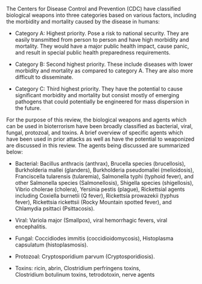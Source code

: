 The Centers for Disease Control and Prevention (CDC) have classified biological weapons into three categories based on various factors, including the morbidity and mortality caused by the disease in humans:

- Category A: Highest priority. Pose a risk to national security. They are easily transmitted from person to person and have high morbidity and mortality. They would have a major public health impact, cause panic, and result in special public health preparedness requirements.

- Category B: Second highest priority. These include diseases with lower morbidity and mortality as compared to category A. They are also more difficult to disseminate.

- Category C: Third highest priority. They have the potential to cause significant morbidity and mortality but consist mostly of emerging pathogens that could potentially be engineered for mass dispersion in the future.

For the purpose of this review, the biological weapons and agents which can be used in bioterrorism have been broadly classified as bacterial, viral, fungal, protozoal, and toxins. A brief overview of specific agents which have been used in prior attacks as well as have the potential to weaponized are discussed in this review. The agents being discussed are summarized below:

- Bacterial: Bacillus anthracis (anthrax), Brucella species (brucellosis), Burkholderia mallei (glanders), Burkholderia pseudomallei (melioidosis), Franciscella tularensis (tularemia), Salmonella typhi (typhoid fever), and other Salmonella species (Salmonellosis), Shigella species (shigellosis), Vibrio cholerae (cholera), Yersinia pestis (plague), Rickettsial agents including Coxiella burnetii (Q fever), Rickettsia prowazekii (typhus fever), Rickettsia rickettsii (Rocky Mountain spotted fever), and Chlamydia psittaci (Psittacosis).

- Viral: Variola major (Smallpox), viral hemorrhagic fevers, viral encephalitis.

- Fungal: Coccidiodes immitis (coccidioidomycosis), Histoplasma capsulatum (histoplasmosis).

- Protozoal: Cryptosporidium parvum (Cryptosporidiosis).

- Toxins: ricin, abrin, Clostridium perfringens toxins, Clostridium botulinum toxins, tetrodotoxin, nerve agents